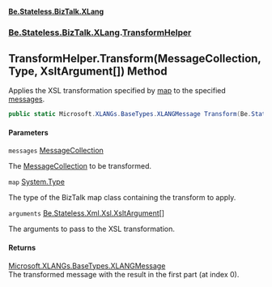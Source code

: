 #### [Be.Stateless.BizTalk.XLang](README.md 'README')
### [Be.Stateless.BizTalk.XLang](Be.Stateless.BizTalk.XLang.md 'Be.Stateless.BizTalk.XLang').[TransformHelper](TransformHelper.md 'Be.Stateless.BizTalk.XLang.TransformHelper')

## TransformHelper.Transform(MessageCollection, Type, XsltArgument[]) Method

Applies the XSL transformation specified by [map](TransformHelper.Transform(MessageCollection,Type,XsltArgument[]).md#Be.Stateless.BizTalk.XLang.TransformHelper.Transform(Be.Stateless.BizTalk.XLang.MessageCollection,System.Type,Be.Stateless.Xml.Xsl.XsltArgument[]).map 'Be.Stateless.BizTalk.XLang.TransformHelper.Transform(Be.Stateless.BizTalk.XLang.MessageCollection, System.Type, Be.Stateless.Xml.Xsl.XsltArgument[]).map') to the specified [messages](TransformHelper.Transform(MessageCollection,Type,XsltArgument[]).md#Be.Stateless.BizTalk.XLang.TransformHelper.Transform(Be.Stateless.BizTalk.XLang.MessageCollection,System.Type,Be.Stateless.Xml.Xsl.XsltArgument[]).messages 'Be.Stateless.BizTalk.XLang.TransformHelper.Transform(Be.Stateless.BizTalk.XLang.MessageCollection, System.Type, Be.Stateless.Xml.Xsl.XsltArgument[]).messages').

```csharp
public static Microsoft.XLANGs.BaseTypes.XLANGMessage Transform(Be.Stateless.BizTalk.XLang.MessageCollection messages, System.Type map, params Be.Stateless.Xml.Xsl.XsltArgument[] arguments);
```
#### Parameters

<a name='Be.Stateless.BizTalk.XLang.TransformHelper.Transform(Be.Stateless.BizTalk.XLang.MessageCollection,System.Type,Be.Stateless.Xml.Xsl.XsltArgument[]).messages'></a>

`messages` [MessageCollection](MessageCollection.md 'Be.Stateless.BizTalk.XLang.MessageCollection')

The [MessageCollection](MessageCollection.md 'Be.Stateless.BizTalk.XLang.MessageCollection') to be transformed.

<a name='Be.Stateless.BizTalk.XLang.TransformHelper.Transform(Be.Stateless.BizTalk.XLang.MessageCollection,System.Type,Be.Stateless.Xml.Xsl.XsltArgument[]).map'></a>

`map` [System.Type](https://docs.microsoft.com/en-us/dotnet/api/System.Type 'System.Type')

The type of the BizTalk map class containing the transform to apply.

<a name='Be.Stateless.BizTalk.XLang.TransformHelper.Transform(Be.Stateless.BizTalk.XLang.MessageCollection,System.Type,Be.Stateless.Xml.Xsl.XsltArgument[]).arguments'></a>

`arguments` [Be.Stateless.Xml.Xsl.XsltArgument](https://docs.microsoft.com/en-us/dotnet/api/Be.Stateless.Xml.Xsl.XsltArgument 'Be.Stateless.Xml.Xsl.XsltArgument')[[]](https://docs.microsoft.com/en-us/dotnet/api/System.Array 'System.Array')

The arguments to pass to the XSL transformation.

#### Returns
[Microsoft.XLANGs.BaseTypes.XLANGMessage](https://docs.microsoft.com/en-us/dotnet/api/Microsoft.XLANGs.BaseTypes.XLANGMessage 'Microsoft.XLANGs.BaseTypes.XLANGMessage')  
The transformed message with the result in the first part (at index 0).